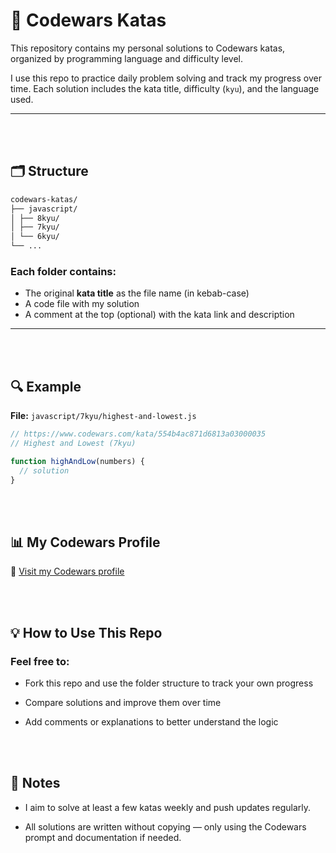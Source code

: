 # 🥋 Codewars Katas

This repository contains my personal solutions to Codewars katas, organized by programming language and difficulty level.

I use this repo to practice daily problem solving and track my progress over time. Each solution includes the kata title, difficulty (`kyu`), and the language used.

---

<br >
<br >

## 🗂️ Structure

```bash
codewars-katas/
├── javascript/
│ ├── 8kyu/
│ ├── 7kyu/
│ └── 6kyu/
└── ...
```

### Each folder contains:

- The original **kata title** as the file name (in kebab-case)
- A code file with my solution
- A comment at the top (optional) with the kata link and description

---

<br >
<br >

## 🔍 Example

**File:** `javascript/7kyu/highest-and-lowest.js`

```js
// https://www.codewars.com/kata/554b4ac871d6813a03000035
// Highest and Lowest (7kyu)

function highAndLow(numbers) {
  // solution
}
```

<br >
<br >

## 📊 My Codewars Profile

🔗 [Visit my Codewars profile](https://www.codewars.com/users/negin.ahmadi.tech)

<br >
<br >

## 💡 How to Use This Repo

### Feel free to:

- Fork this repo and use the folder structure to track your own progress

- Compare solutions and improve them over time

- Add comments or explanations to better understand the logic

<br >
<br >

## 📌 Notes

- I aim to solve at least a few katas weekly and push updates regularly.

- All solutions are written without copying — only using the Codewars prompt and documentation if needed.

